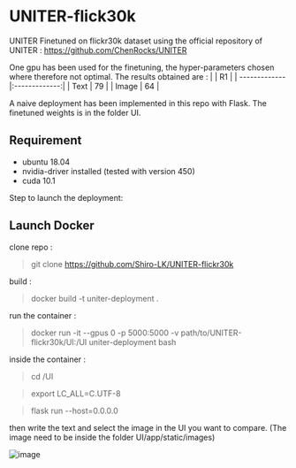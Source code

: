 # UNITER-flick30k
UNITER Finetuned on flickr30k dataset using the official repository of UNITER : https://github.com/ChenRocks/UNITER

One gpu has been used for the finetuning, the hyper-parameters chosen where therefore not optimal.
The results obtained are : 
|           | R1         | 
| ------------- |:-------------:| 
| Text      | 79 | 
| Image      |  64     | 


A naive deployment has been implemented in this repo with Flask. The finetuned weights is in the folder UI.


## Requirement
- ubuntu 18.04
- nvidia-driver installed (tested with version 450)
- cuda 10.1


Step to launch the deployment:

## Launch Docker
clone repo :

> git clone https://github.com/Shiro-LK/UNITER-flickr30k

build :
> docker build -t uniter-deployment .

run the container :
> docker run -it --gpus 0 -p 5000:5000 -v path/to/UNITER-flickr30k/UI:/UI uniter-deployment bash

inside the container :
> cd /UI

> export LC_ALL=C.UTF-8

> flask run --host=0.0.0.0

then write the text and select the image in the UI you want to compare. (The image need to be inside the folder UI/app/static/images)

![image](images/img0.jpg)



